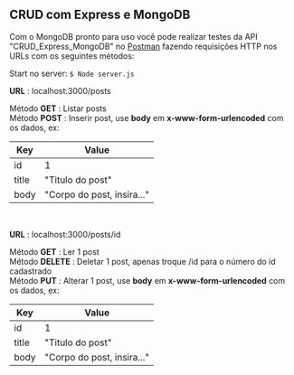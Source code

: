 ## CRUD com Express e MongoDB

Com o MongoDB pronto para uso você pode realizar testes da API "CRUD_Express_MongoDB" no [Postman](https://www.getpostman.com/downloads/) fazendo requisições HTTP nos URLs com os seguintes métodos:

Start no server: ``$ Node server.js``
<br>

**URL** : localhost:3000/posts <br>

Método **GET** : Listar posts <br>
Método **POST** : Inserir post, use __body__ em  __x-www-form-urlencoded__ com os dados, ex: <br>

Key  | Value
------------- | -------------
id  | 1
title  | "Titulo do post" 
body  | "Corpo do post, insira..." 
<br>

**URL** : localhost:3000/posts/id

Método **GET** : Ler 1 post <br>
Método **DELETE** : Deletar 1 post, apenas troque /id para o número do id cadastrado <br>
Método **PUT** : Alterar 1 post, use __body__ em  __x-www-form-urlencoded__ com os dados, ex:

Key  | Value
------------- | -------------
id  | 1
title  | "Titulo do post" 
body  | "Corpo do post, insira..." 

